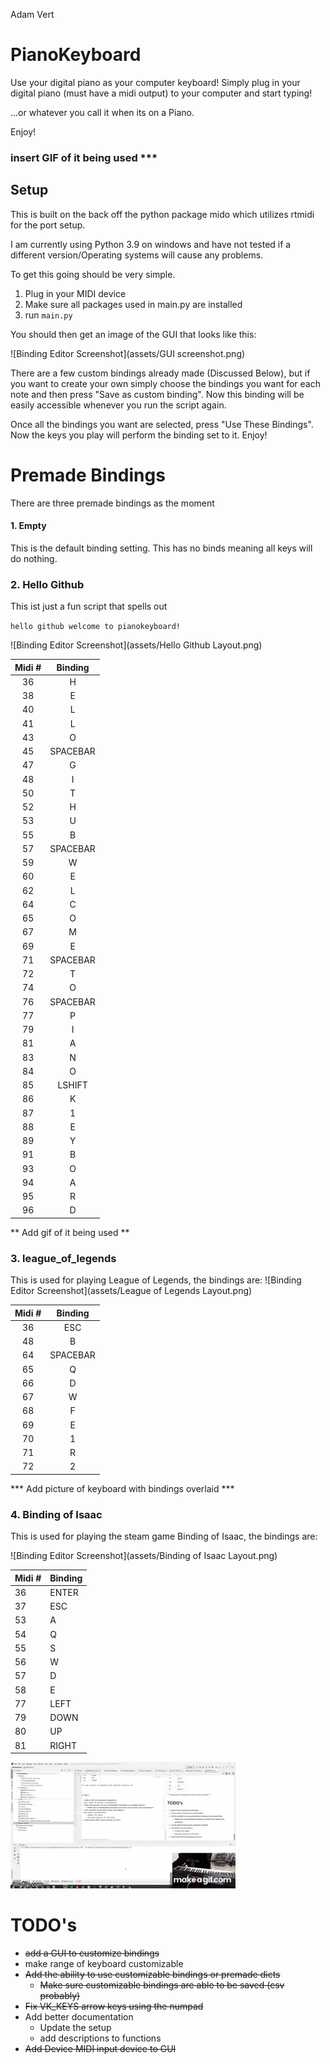 Adam Vert

# PianoKeyboard
Use your digital piano as your computer keyboard!
Simply plug in your digital piano (must have a midi output) to your computer and start typing! 

...or whatever you call it when its on a Piano.

Enjoy!


### insert GIF of it being used ***

## Setup
This is built on the back off the python package mido which utilizes rtmidi for the port setup.

I am currently using Python 3.9 on windows and have not tested if a different version/Operating systems will cause any problems.

To get this going should be very simple.
1. Plug in your MIDI device
2. Make sure all packages used in main.py are installed
3. run `main.py`

You should then get an image of the GUI that looks like this:

![Binding Editor Screenshot](assets/GUI screenshot.png)


There are a few custom bindings already made (Discussed Below), but if you want to create your own simply choose the bindings you want for each note and then press "Save as custom binding". Now this binding will be easily accessible whenever you run the script again.

Once all the bindings you want are selected, press "Use These Bindings". Now the keys you play will perform the binding set to it. Enjoy!


# Premade Bindings
There are three premade bindings as the moment

#### 1. Empty
This is the default binding setting. This has no binds meaning all keys will do nothing.

### 2. Hello Github
This ist just a fun script that spells out

`hello github welcome to pianokeyboard!` 

![Binding Editor Screenshot](assets/Hello Github Layout.png)

| Midi # |  Binding |
|:------:|:--------:|
|   36   |     H    |
|   38   |     E    |
|   40   |     L    |
|   41   |     L    |
|   43   |     O    |
|   45   | SPACEBAR |
|   47   |     G    |
|   48   |     I    |
|   50   |     T    |
|   52   |     H    |
|   53   |     U    |
|   55   |     B    |
|   57   | SPACEBAR |
|   59   |     W    |
|   60   |     E    |
|   62   |     L    |
|   64   |     C    |
|   65   |     O    |
|   67   |     M    |
|   69   |     E    |
|   71   | SPACEBAR |
|   72   |     T    |
|   74   |     O    |
|   76   | SPACEBAR |
|   77   |     P    |
|   79   |     I    |
|   81   |     A    |
|   83   |     N    |
|   84   |     O    |
|   85   |  LSHIFT  |
|   86   |     K    |
|   87   |     1    |
|   88   |     E    |
|   89   |     Y    |
|   91   |     B    |
|   93   |     O    |
|   94   |     A    |
|   95   |     R    |
|   96   |     D    |
** Add gif of it being used **

### 3. league_of_legends
This is used for playing League of Legends, the bindings are:
![Binding Editor Screenshot](assets/League of Legends Layout.png)

| Midi # |  Binding |
|:------:|:--------:|
|   36   |    ESC   |
|   48   |     B    |
|   64   | SPACEBAR |
|   65   |     Q    |
|   66   |     D    |
|   67   |     W    |
|   68   |     F    |
|   69   |     E    |
|   70   |    1     |
|   71   |     R    |
|   72   |     2    |

*** Add picture of keyboard with bindings overlaid ***

### 4. Binding of Isaac
This is used for playing the steam game Binding of Isaac, the bindings are:

![Binding Editor Screenshot](assets/Binding of Isaac Layout.png)

| Midi # | Binding |
|--------|---------|
| 36     | ENTER   |
| 37     | ESC     |
| 53     | A       |
| 54     | Q       |
| 55     | S       |
| 56     | W       |
| 57     | D       |
| 58     | E       |
| 77     | LEFT    |
| 79     | DOWN    |
| 80     | UP      |
| 81     | RIGHT   |

![Binding of Isaac gif](assets/binding_gif.gif)



# TODO's

- ~~add a GUI to customize bindings~~
- make range of keyboard customizable
- ~~Add the ability to use customizable bindings or premade dicts~~
   - ~~Make sure customizable bindings are able to be saved (csv probably)~~
- ~~Fix VK_KEYS arrow keys using the numpad~~
- Add better documentation
    - Update the setup
    - add descriptions to functions
- ~~Add Device MIDI input device to GUI~~


